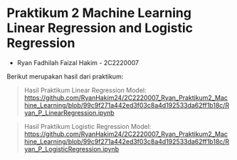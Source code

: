 # Praktikum 2 Machine Learning Linear Regression and Logistic Regression

* Ryan Fadhilah Faizal Hakim - 2C2220007

Berikut merupakan hasil dari praktikum:

> Hasil Praktikum Linear Regression Model:
https://github.com/RyanHakim24/2C2220007_Ryan_Praktikum2_Machine_Learning/blob/99c9f271a442ed3f03c8a4d192533da62ff1b18c/Ryan_P_LinearRegression.ipynb

> Hasil Praktikum Logistic Regression Model:
https://github.com/RyanHakim24/2C2220007_Ryan_Praktikum2_Machine_Learning/blob/99c9f271a442ed3f03c8a4d192533da62ff1b18c/Ryan_P_LogisticRegression.ipynb 
